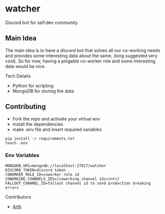 # watcher

Discord bot for self.dev community

## Main Idea

The main idea is to have a discord bot that solves all our co-working needs and provides some interesting data about the same, (long suggested very cool).
So for now, having a pingable co-worker role and some interesting data would be nice.

Tech Details

- Python for scripting
- MongoDB for storing the data

## Contributing

- Fork the repo and activate your virtual env
- install the dependencies
- make .env file and insert required variables

```
pip install -r requirements.txt
touch .env
```

### Env Variables

```
MONGODB_URI=mongodb://localhost:27017/watcher
DISCORD_TOKEN=discord token
COWORKER_ROLE_ID=coworker role id
COWORKING_CHANNELS_IDS=[coworking channel ids<int>]
FALLOUT_CHANNEL_ID=fallout channel id to send production breaking errors
```

Contributors

- [Arth](https://github.com/probablyArth)
